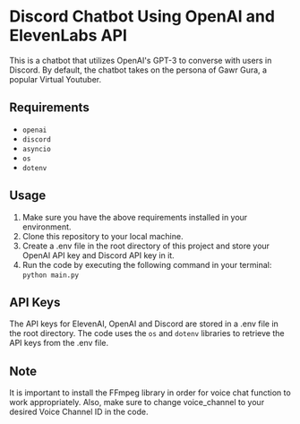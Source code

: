 # Discord Chatbot Using OpenAI and ElevenLabs API

This is a chatbot that utilizes OpenAI's GPT-3 to converse with users in Discord. By default, the chatbot takes on the persona of Gawr Gura, a popular Virtual Youtuber.

## Requirements

- `openai`
- `discord`
- `asyncio`
- `os`
- `dotenv`

## Usage

1. Make sure you have the above requirements installed in your environment.
2. Clone this repository to your local machine.
3. Create a .env file in the root directory of this project and store your OpenAI API key and Discord API key in it.
4. Run the code by executing the following command in your terminal: `python main.py`

## API Keys

The API keys for ElevenAI, OpenAI and Discord are stored in a .env file in the root directory. The code uses the `os` and `dotenv` libraries to retrieve the API keys from the .env file.

## Note
It is important to install the FFmpeg library in order for voice chat function to work appropriately. Also, make sure to change voice_channel to your desired Voice Channel ID in the code.
